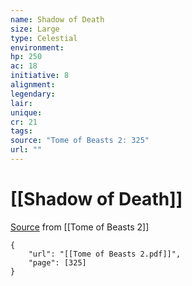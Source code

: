 ```yaml
---
name: Shadow of Death
size: Large
type: Celestial
environment: 
hp: 250
ac: 18
initiative: 8
alignment: 
legendary: 
lair: 
unique: 
cr: 21
tags: 
source: "Tome of Beasts 2: 325"
url: ""
---
```

# [[Shadow of Death]]

[Source](zotero://open-pdf/library/items/9UQIAB6R?page=325) from [[Tome of Beasts 2]]

```pdf
{
	"url": "[[Tome of Beasts 2.pdf]]",
	"page": [325]
}
```

